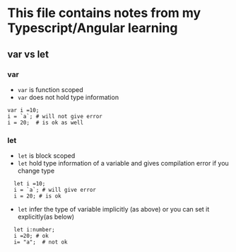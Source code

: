# This file contains notes from my Typescript/Angular learning 

## var vs let

### var
- `var` is function scoped
- `var` does not  hold type information
```
var i =10;
i = `a`; # will not give error
i = 20;  # is ok as well
```
  
  
  
### let  
- `let` is block scoped
- `let` hold type information of a variable and gives compilation error if you change type
```
  let i =10;
  i = `a`; # will give error
  i = 20; # is ok
```
- `let` infer the type of variable implicitly (as above) or you can set it explicitly(as below)
```
  let i:number;
  i =20; # ok
  i= "a";  # not ok
```
